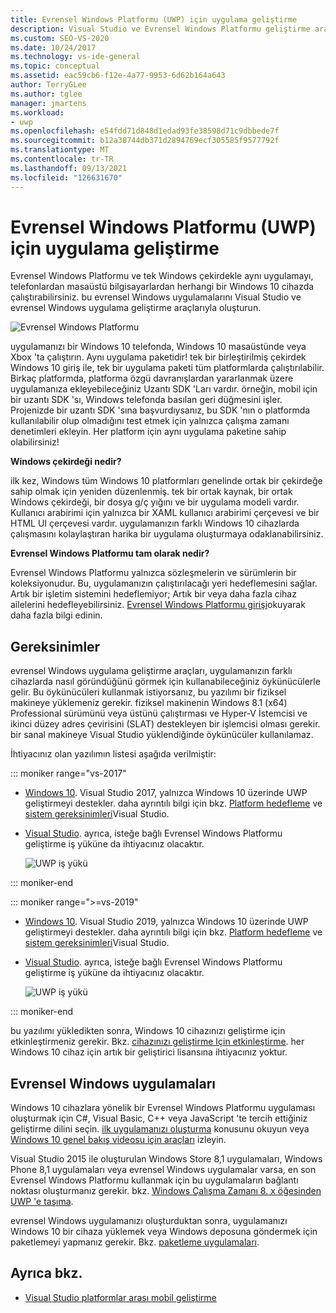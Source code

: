 ```yaml
---
title: Evrensel Windows Platformu (UWP) için uygulama geliştirme
description: Visual Studio ve Evrensel Windows Platformu geliştirme araçlarını kullanarak uygulama oluşturma hakkında bilgi edinin.
ms.custom: SEO-VS-2020
ms.date: 10/24/2017
ms.technology: vs-ide-general
ms.topic: conceptual
ms.assetid: eac59cb6-f12e-4a77-9953-6d62b164a643
author: TerryGLee
ms.author: tglee
manager: jmartens
ms.workload:
- uwp
ms.openlocfilehash: e54fdd71d848d1edad93fe38598d71c9dbbede7f
ms.sourcegitcommit: b12a38744db371d2894769ecf305585f9577792f
ms.translationtype: MT
ms.contentlocale: tr-TR
ms.lasthandoff: 09/13/2021
ms.locfileid: "126631670"
---
```

# <a name="develop-apps-for-the-universal-windows-platform-uwp"></a>Evrensel Windows Platformu (UWP) için uygulama geliştirme

Evrensel Windows Platformu ve tek Windows çekirdekle aynı uygulamayı, telefonlardan masaüstü bilgisayarlardan herhangi bir Windows 10 cihazda çalıştırabilirsiniz. bu evrensel Windows uygulamalarını Visual Studio ve evrensel Windows uygulama geliştirme araçlarıyla oluşturun.

![Evrensel Windows Platformu](../cross-platform/media/uwp_coreextensions.png)

uygulamanızı bir Windows 10 telefonda, Windows 10 masaüstünde veya Xbox 'ta çalıştırın. Aynı uygulama paketidir! tek bir birleştirilmiş çekirdek Windows 10 giriş ile, tek bir uygulama paketi tüm platformlarda çalıştırılabilir. Birkaç platformda, platforma özgü davranışlardan yararlanmak üzere uygulamanıza ekleyebileceğiniz Uzantı SDK 'Ları vardır. örneğin, mobil için bir uzantı SDK 'sı, Windows telefonda basılan geri düğmesini işler. Projenizde bir uzantı SDK 'sına başvurdıysanız, bu SDK 'nın o platformda kullanılabilir olup olmadığını test etmek için yalnızca çalışma zamanı denetimleri ekleyin. Her platform için aynı uygulama paketine sahip olabilirsiniz!

**Windows çekirdeği nedir?**

ilk kez, Windows tüm Windows 10 platformları genelinde ortak bir çekirdeğe sahip olmak için yeniden düzenlenmiş. tek bir ortak kaynak, bir ortak Windows çekirdeği, bir dosya g/ç yığını ve bir uygulama modeli vardır. Kullanıcı arabirimi için yalnızca bir XAML kullanıcı arabirimi çerçevesi ve bir HTML UI çerçevesi vardır. uygulamanızın farklı Windows 10 cihazlarda çalışmasını kolaylaştıran harika bir uygulama oluşturmaya odaklanabilirsiniz.

**Evrensel Windows Platformu tam olarak nedir?**

Evrensel Windows Platformu yalnızca sözleşmelerin ve sürümlerin bir koleksiyonudur. Bu, uygulamanızın çalıştırılacağı yeri hedeflemesini sağlar. Artık bir işletim sistemini hedeflemiyor; Artık bir veya daha fazla cihaz ailelerini hedefleyebilirsiniz. [Evrensel Windows Platformu girişi](/windows/uwp/get-started/universal-application-platform-guide)okuyarak daha fazla bilgi edinin.

## <a name="requirements"></a>Gereksinimler

evrensel Windows uygulama geliştirme araçları, uygulamanızın farklı cihazlarda nasıl göründüğünü görmek için kullanabileceğiniz öykünücülerle gelir. Bu öykünücüleri kullanmak istiyorsanız, bu yazılımı bir fiziksel makineye yüklemeniz gerekir. fiziksel makinenin Windows 8.1 (x64) Professional sürümünü veya üstünü çalıştırması ve Hyper-V İstemcisi ve ikinci düzey adres çevirisini (SLAT) destekleyen bir işlemcisi olması gerekir. bir sanal makineye Visual Studio yüklendiğinde öykünücüler kullanılamaz.

İhtiyacınız olan yazılımın listesi aşağıda verilmiştir:

::: moniker range="vs-2017"

- [Windows 10](https://support.microsoft.com/help/17777/downloads-for-windows). Visual Studio 2017, yalnızca Windows 10 üzerinde UWP geliştirmeyi destekler. daha ayrıntılı bilgi için bkz. [Platform hedefleme](/visualstudio/productinfo/vs2017-compatibility-vs) ve [sistem gereksinimleri](/visualstudio/productinfo/vs2017-system-requirements-vs)Visual Studio.

- [Visual Studio](https://visualstudio.microsoft.com/vs/older-downloads/?utm_medium=microsoft&utm_source=docs.microsoft.com&utm_campaign=vs+2017+download). ayrıca, isteğe bağlı Evrensel Windows Platformu geliştirme iş yüküne da ihtiyacınız olacaktır.

     ![UWP iş yükü](media/uwp_workload.png)

::: moniker-end

::: moniker range=">=vs-2019"

- [Windows 10](https://support.microsoft.com/help/17777/downloads-for-windows). Visual Studio 2019, yalnızca Windows 10 üzerinde UWP geliştirmeyi destekler. daha ayrıntılı bilgi için bkz. [Platform hedefleme](/visualstudio/releases/2019/compatibility/) ve [sistem gereksinimleri](/visualstudio/releases/2019/system-requirements/)Visual Studio.

- [Visual Studio](https://visualstudio.microsoft.com/downloads). ayrıca, isteğe bağlı Evrensel Windows Platformu geliştirme iş yüküne da ihtiyacınız olacaktır.

     ![UWP iş yükü](media/uwp_workload.png)

::: moniker-end

bu yazılımı yükledikten sonra, Windows 10 cihazınızı geliştirme için etkinleştirmeniz gerekir. Bkz. [cihazınızı geliştirme Için etkinleştirme](/windows/uwp/get-started/enable-your-device-for-development). her Windows 10 cihaz için artık bir geliştirici lisansına ihtiyacınız yoktur.

## <a name="universal-windows-apps"></a>Evrensel Windows uygulamaları

Windows 10 cihazlara yönelik bir Evrensel Windows Platformu uygulaması oluşturmak için C#, Visual Basic, C++ veya JavaScript 'te tercih ettiğiniz geliştirme dilini seçin. [ilk uygulamanızı oluşturma](/windows/uwp/get-started/your-first-app) konusunu okuyun veya [Windows 10 genel bakış videosu için araçları](https://channel9.msdn.com/Series/ConnectOn-Demand/229) izleyin.

Visual Studio 2015 ile oluşturulan Windows Store 8,1 uygulamaları, Windows Phone 8,1 uygulamaları veya evrensel Windows uygulamalar varsa, en son Evrensel Windows Platformu kullanmak için bu uygulamaların bağlantı noktası oluşturmanız gerekir. bkz. [Windows Çalışma Zamanı 8. x öğesinden UWP 'e taşıma](/windows/uwp/porting/w8x-to-uwp-root).

evrensel Windows uygulamanızı oluşturduktan sonra, uygulamanızı Windows 10 bir cihaza yüklemek veya Windows deposuna göndermek için paketlemeyi yapmanız gerekir. Bkz. [paketleme uygulamaları](/windows/uwp/packaging/index).

## <a name="see-also"></a>Ayrıca bkz.

- [Visual Studio platformlar arası mobil geliştirme](../cross-platform/cross-platform-mobile-development-in-visual-studio.md)
